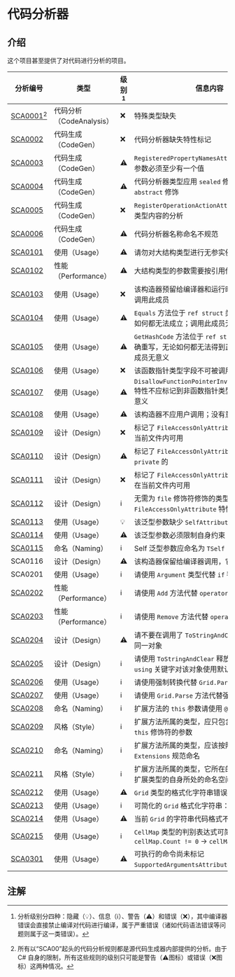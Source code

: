 # 代码分析器

## 介绍

这个项目甚至提供了对代码进行分析的项目。

| 分析编号               | 类型                     | 级别[^1] | 信息内容                                                     |
| ---------------------- | ------------------------ | -------- | ------------------------------------------------------------ |
| [SCA0001](sca0001)[^2] | 代码分析（CodeAnalysis） | ❌        | 特殊类型缺失                                                 |
| [SCA0002](sca0002)     | 代码生成（CodeGen）      | ❌        | 代码分析器缺失特性标记                                       |
| [SCA0003](sca0003)     | 代码生成（CodeGen）      | ⚠        | `RegisteredPropertyNamesAttribute` 的第二个参数必须至少有一个值 |
| [SCA0004](sca0004)     | 代码生成（CodeGen）      | ⚠        | 代码分析器类型应用 `sealed` 修饰，并且不能用 `abstract` 修饰 |
| [SCA0005](sca0005)     | 代码生成（CodeGen）      | ❌        | `RegisterOperationActionAttribute` 不支持该类型内容的分析    |
| [SCA0006](sca0006)     | 代码生成（CodeGen）      | ⚠        | 代码分析器名称命名不规范                                     |
| [SCA0101](sca0101)     | 使用（Usage）            | ⚠        | 请勿对大结构类型进行无参实例化                               |
| [SCA0102](sca0102)     | 性能（Performance）      | ⚠        | 大结构类型的参数需要按引用传递                               |
| [SCA0103](sca0103)     | 使用（Usage）            | ❌        | 该构造器预留给编译器和运行时调用，用户不应调用此成员         |
| [SCA0104](sca0104)     | 使用（Usage）            | ⚠        | `Equals` 方法位于 `ref struct` 类型的重写，无论如何都无法成立；调用此成员无意义 |
| [SCA0105](sca0105)     | 使用（Usage）            | ⚠        | `GetHashCode` 方法位于 `ref struct` 类型尚未正确重写，无论如何都无法得到正确结果；调用此成员无意义 |
| [SCA0106](sca0106)     | 使用（Usage）            | ❌        | 该函数指针类型字段不可被调用                                 |
| [SCA0107](sca0107)     | 使用（Usage）            | ⚠        | `DisallowFunctionPointerInvocationAttribute` 特性不应标记到非函数指针类型的字段上；没有意义 |
| [SCA0108](sca0108)     | 使用（Usage）            | ⚠        | 该构造器不应用户调用；没有意义                               |
| [SCA0109](sca0109)     | 设计（Design）           | ❌        | 标记了 `FileAccessOnlyAttribute` 的字段只能在当前文件内可用  |
| [SCA0110](sca0110)     | 设计（Design）           | ⚠        | 标记了 `FileAccessOnlyAttribute` 的字段不能是 `private` 的   |
| [SCA0111](sca0111)     | 设计（Design）           | ❌        | 标记了 `FileAccessOnlyAttribute` 的构造器只能在当前文件内可用 |
| [SCA0112](sca0112)     | 设计（Design）           | ℹ        | 无需为 `file` 修饰符修饰的类型的成员使用 `FileAccessOnlyAttribute` 特性 |
| [SCA0113](sca0113)     | 使用（Usage）            | 💡        | 该泛型参数缺少 `SelfAttribute` 特性                          |
| [SCA0114](sca0114)     | 使用（Usage）            | ⚠        | 该泛型参数必须限制自身约束                                   |
| [SCA0115](sca0115)     | 命名（Naming）           | ℹ        | Self 泛型参数应命名为 `TSelf`                                |
| SCA0116                | 设计（Design）           | ⚠        | 该构造器保留给编译器调用，它有特殊用途                       |
| SCA0201                | 使用（Usage）            | ℹ        | 请使用 `Argument` 类型代替 `if` 判断                         |
| [SCA0202](sca0202)     | 性能（Performance）      | ℹ        | 请使用 `Add` 方法代替 `operator +` 运算符                    |
| [SCA0203](sca0203)     | 性能（Performance）      | ℹ        | 请使用 `Remove` 方法代替 `operator -` 运算符                 |
| [SCA0204](sca0204)     | 设计（Design）           | ⚠        | 请不要在调用了 `ToStringAndClear` 之后仍使用同一对象         |
| [SCA0205](sca0205)     | 设计（Design）           | ℹ        | 请使用 `ToStringAndClear` 释放内存；请勿使用 `using` 关键字对该对象使用默认的释放行为 |
| [SCA0206](sca0206)     | 使用（Usage）            | ℹ        | 请使用强制转换代替 `Grid.Parse` 方法                         |
| [SCA0207](sca0207)     | 使用（Usage）            | ℹ        | 请使用 `Grid.Parse` 方法代替强制转换                         |
| [SCA0208](sca0208)     | 命名（Naming）           | ℹ        | 扩展方法的 `this` 参数请使用 `@this` 命名                    |
| [SCA0209](sca0209)     | 风格（Style）            | ℹ        | 扩展方法所属的类型，应只包含一种类型标记 `this` 修饰符的参数 |
| [SCA0210](sca0210)     | 命名（Naming）           | ℹ        | 扩展方法所属的类型，应该按照 `扩展类型名Extensions` 规范命名 |
| [SCA0211](sca0211)     | 风格（Style）            | ℹ        | 扩展方法所属的类型，它所在的命名空间应该和扩展类型的自身所处的命名空间一致 |
| [SCA0212](sca0212)     | 使用（Usage）            | ⚠        | `Grid` 类型的格式化字符串错误                                |
| [SCA0213](sca0213)     | 使用（Usage）            | ℹ        | 可简化的 `Grid` 格式化字符串：`+:` 可简化为 `#`              |
| [SCA0214](sca0214)     | 使用（Usage）            | ⚠        | 当前 `Grid` 的字符串代码格式不合法                           |
| [SCA0215](sca0215)     | 使用（Usage）            | ℹ        | `CellMap` 类型的判别表达式可简化：`cellMap.Count != 0` -> `cellMap` |
| [SCA0301](sca0301)     | 使用（Usage）            | ⚠        | 可执行的命令尚未标记 `SupportedArgumentsAttribute` 特性      |

## 注解

[^1]: 分析级别分四种：隐藏（💡）、信息（ℹ）、警告（⚠）和错误（❌），其中编译器错误会直接禁止编译对代码进行编译，属于严重错误（诸如代码语法错误等问题则属于这一类错误）。
[^2]: 所有以“SCA00”起头的代码分析规则都是源代码生成器内部提供的分析。由于 C# 自身的限制，所有这些规则的级别只可能是警告（⚠图标）或错误（❌图标）这两种情况。
